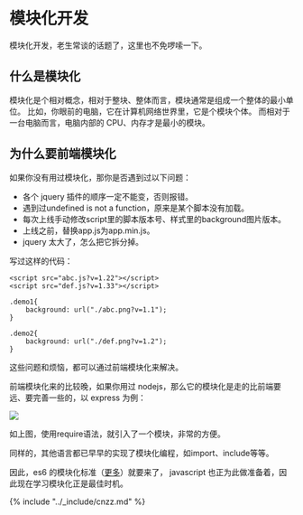 # 模块化开发
模块化开发，老生常谈的话题了，这里也不免啰嗦一下。

## 什么是模块化
模块化是个相对概念，相对于整块、整体而言，模块通常是组成一个整体的最小单位。
比如，你眼前的电脑，它在计算机网络世界里，它是个模块个体。
而相对于一台电脑而言，电脑内部的 CPU、内存才是最小的模块。

## 为什么要前端模块化
如果你没有用过模块化，那你是否遇到过以下问题：

- 各个 jquery 插件的顺序一定不能变，否则报错。
- 遇到过undefined is not a function，原来是某个脚本没有加载。
- 每次上线手动修改script里的脚本版本号、样式里的background图片版本。
- 上线之前，替换app.js为app.min.js。
- jquery 太大了，怎么把它拆分掉。

写过这样的代码：

```
<script src="abc.js?v=1.22"></script>
<script src="def.js?v=1.33"></script>

.demo1{
    background: url("./abc.png?v=1.1");
}

.demo2{
    background: url("./def.png?v=1.2");
}
```

这些问题和烦恼，都可以通过前端模块化来解决。

前端模块化来的比较晚，如果你用过 nodejs，那么它的模块化是走的比前端要远、要完善一些的，以 express 为例：

![](https://dn-fed.qbox.me/@/i/20150512165315223705106911)

如上图，使用require语法，就引入了一个模块，非常的方便。

同样的，其他语言都已早早的实现了模块化编程，如import、include等等。

因此，es6 的模块化标准（[更多](http://www.infoq.com/cn/news/2013/08/es6-modules)）就要来了，
javascript 也正为此做准备着，因此现在学习模块化正是最佳时机。

{% include "../_include/cnzz.md" %}

